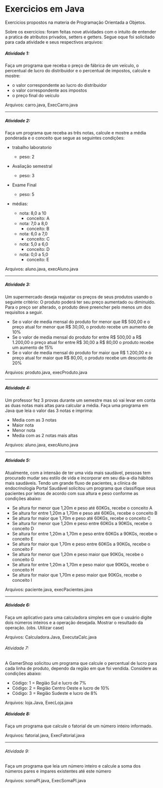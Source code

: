 # Exercicios em Java
Exercicios propostos na materia de Programação Orientada a Objetos.

Sobre os exercicios: foram feitas nove atividades com o intuito de entender a pratica de atributos privados, setters e getters.
Segue oque foi solicitado para cada atividade e seus respectivos arquivos:

##### Atividade 1:
Faça um programa que receba o preço de fábrica de um veículo, o percentual de lucro do distribuidor e o percentual de impostos, calcule e mostre:
- o valor correspondente ao lucro do distribuidor
- o valor correspondente aos impostos
- o preço final do veículo

Arquivos:  carro.java, ExecCarro.java

---
##### Atividade 2:
Faça um programa que receba as três notas, calcule e mostre a média ponderada e o conceito que segue as seguintes condições:
+ trabalho laboratorio
	+ peso: 2
+ Avaliação semestral
	+ peso: 3
+ Exame Final
	+ peso: 5


+ médias:
	+ nota: 8,0 a 10
		+ conceito: A
	+ nota: 7,0 a 8,0
		+ conceito: B
	+ nota: 6,0 a 7,0
		+ conceito: C
	+ nota: 5,0 a 6,0
		+ conceito: D
	+ nota: 0,0 a 5,0
		+ conceito: E

Arquivos: aluno.java, execAluno.java

---
##### Atividade 3:
Um supermercado deseja reajustar os preços de seus produtos usando o seguinte critério: O produto poderá ter seu preço aumentado ou diminuído. 
Para o preço ser alterado, o produto deve preencher pelo menos um dos requisitos a seguir.
+ Se o valor de media mensal do produto for menor que R$ 500,00 e o preço atual for menor que R$ 30,00, o produto recebe um aumento de 10%
+ Se o valor de media mensal do produto for entre R$ 500,00 a R$ 1.200,00 o preço atual for entre R$ 30,00 a R$ 80,00 o produto recebe um aumento de 15%
+ Se o valor de media mensal do produto for maior que R$ 1.200,00 e o preço atual for maior que R$ 80,00, o produto recebe um desconto de 20%

Arquivos: produto.java, execProduto.java

---

##### Atividade 4: 
Um professor fez 3 provas durante um semestre mas só vai levar em conta as duas notas mais altas para calcular a média.
Faça uma programa em Java que leia o valor das 3 notas e imprima:

+ Media com as 3 notas
+ Maior nota
+ Menor nota
+ Media com as 2 notas mais altas

Arquivos: aluno.java, execAluno.java

---
##### Atividade 5: 
Atualmente, com a intensão de ter uma vida mais saudável, pessoas tem procurado mudar seu estilo de vida e incorporar em seu dia-a-dia hábitos mais saudáveis. Tendo um grande fluxo de pacientes, a clínica de endocrinologia Portal Saudável solicitou um programa que classifique seus pacientes por letras de acordo com sua altura e peso conforme as condições abaixo:

+ Se altura for menor que 1,20m e peso até 60KGs, recebe o conceito A
+ Se altura for entre 1,20m a 1,70m e peso até 60KGs, recebe o conceito B
+ Se altura for maior que 1,70m e peso até 60KGs, recebe o conceito C
+ Se altura for menor que 1,20m e peso entre 60KGs a 90KGs, recebe o conceito D
+ Se altura for entre 1,20m a 1,70m e peso entre 60KGs a 90KGs, recebe o conceito E
+ Se altura for maior que 1,70m e peso entre 60KGs a 90KGs, recebe o conceito F
+ Se altura for menor que 1,20m e peso maior que 90KGs, recebe o conceito G
+ Se altura for entre 1,20m a 1,70m e peso maior que 90KGs, recebe o conceito H
+ Se altura for maior que 1,70m e peso maior que 90KGs, recebe o conceito I

Arquivos: paciente.java, execPacientes.java

---
##### Atividade 6:
Faça um aplicativo para uma calculadora simples em que o usuário digite dois números inteiros e a operação desejada. Mostrar o resultado da operação. (obs. Utilizar case)

Arquivos: Calculadora.Java, ExecutaCalc.java

###### Atividade 7:  
A GamerShop solicitou um programa que calcule o percentual de lucro para cada linha de produto, dependo da região em que foi vendida. Considere as condições abaixo:

+ Código: 1  = Região Sul e lucro de 7%
+ Código: 2 = Região Centro Oeste e lucro de 10%
+ Código: 3 = Região Sudeste e lucro de 8%

Arquivos: loja.Java, ExecLoja.java

##### Atividade 8:
Faça um programa que calcule o fatorial de um número inteiro informado.

Arquivos: fatorial.java, ExecFatorial.java

---
###### Atividade 9:
Faça um programa que leia um número inteiro e calcule a soma dos números pares e ímpares existentes até este número

Arquivos: somaPI.java, ExecSomaPI.java
